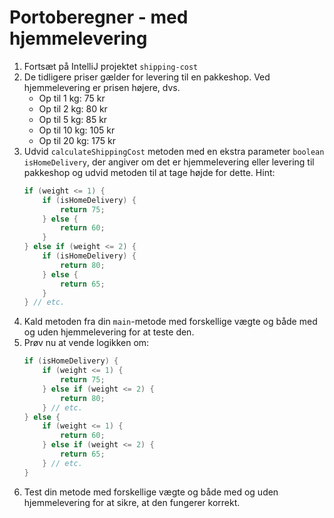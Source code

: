 # Portoberegner - med hjemmelevering

1. Fortsæt på IntelliJ projektet `shipping-cost`
2. De tidligere priser gælder for levering til en pakkeshop. Ved hjemmelevering er prisen højere, dvs.
    - Op til 1 kg: 75 kr
    - Op til 2 kg: 80 kr
    - Op til 5 kg: 85 kr
    - Op til 10 kg: 105 kr
    - Op til 20 kg: 175 kr
6. Udvid `calculateShippingCost` metoden med en ekstra parameter `boolean isHomeDelivery`, der angiver om det er hjemmelevering eller levering til pakkeshop og udvid metoden til at tage højde for dette. Hint:
    ```java
    if (weight <= 1) {
        if (isHomeDelivery) {
            return 75;
        } else {
            return 60;
        }
    } else if (weight <= 2) {
        if (isHomeDelivery) {
            return 80;
        } else {
            return 65;
        }
    } // etc.
    ```
7. Kald metoden fra din `main`-metode med forskellige vægte og både med og uden hjemmelevering for at teste den.
8. Prøv nu at vende logikken om:
    ```java
    if (isHomeDelivery) {
        if (weight <= 1) {
            return 75;
        } else if (weight <= 2) {
            return 80;
        } // etc.
    } else {
        if (weight <= 1) {
            return 60;
        } else if (weight <= 2) {
            return 65;
        } // etc.
    }
    ```
9. Test din metode med forskellige vægte og både med og uden hjemmelevering for at sikre, at den fungerer korrekt.